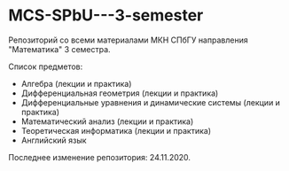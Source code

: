 # MCS-SPbU---3-semester
Репозиторий со всеми материалами МКН СПбГУ направления "Математика" 3 семестра.

Список предметов:
+ Алгебра (лекции и практика)
+ Дифференциальная геометрия (лекции и практика)
+ Дифференциальные уравнения и динамические системы (лекции и практика)
+ Математический анализ (лекции и практика)
+ Теоретическая информатика (лекции и практика)
+ Английский язык

Последнее изменение репозитория: 24.11.2020.
